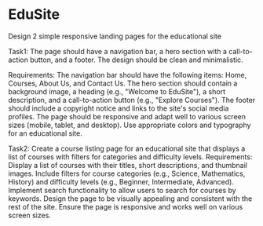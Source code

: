 # EduSite
Design  2 simple responsive landing pages for the educational site

Task1:
The page should have a navigation bar, a hero section with a call-to-action button, and a footer. The design should be clean and minimalistic.

Requirements:
The navigation bar should have the following items: Home, Courses, About Us, and Contact Us.
The hero section should contain a background image, a heading (e.g., "Welcome to EduSite"), a short description, and a call-to-action button (e.g., "Explore Courses").
The footer should include a copyright notice and links to the site's social media profiles.
The page should be responsive and adapt well to various screen sizes (mobile, tablet, and desktop).
Use appropriate colors and typography for an educational site.

Task2:
Create a course listing page for an educational site that displays a list of courses with filters for categories and difficulty levels. 
Requirements:
Display a list of courses with their titles, short descriptions, and thumbnail images.
Include filters for course categories (e.g., Science, Mathematics, History) and difficulty levels (e.g., Beginner, Intermediate, Advanced).
Implement search functionality to allow users to search for courses by keywords.
Design the page to be visually appealing and consistent with the rest of the site.
Ensure the page is responsive and works well on various screen sizes.
